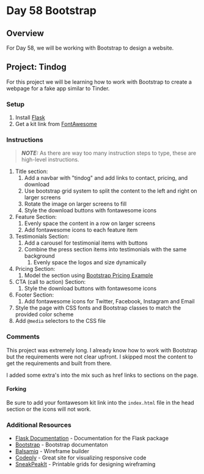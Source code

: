 # Day 58 Bootstrap

## Overview

For Day 58, we will be working with Bootstrap to design a website.

## Project: Tindog

For this project we will be learning how to work with Bootstrap to create a webpage for a fake app similar to Tinder.

### Setup

1. Install [Flask](https://pypi.org/project/Flask/)
2. Get a kit link from [FontAwesome](https://fontawesome.com)

### Instructions

> **_NOTE:_** As there are way too many instruction steps to type, these are high-level instructions.

1. Title section:
   1. Add a navbar with "tindog" and add links to contact, pricing, and download
   2. Use bootstrap grid system to split the content to the left and right on larger screens
   3. Rotate the image on larger screens to fill
   4. Style the download buttons with fontawesome icons
2. Feature Section:
   1. Evenly space the content in a row on larger screens
   2. Add fontawesome icons to each feature item
3. Testimonials Section:
   1. Add a carousel for testimonial items with buttons
   2. Combine the press section items into testimonials with the same background
      1. Evenly space the logos and size dynamically
4. Pricing Section:
   1. Model the section using [Bootstrap Pricing Example](https://getbootstrap.com/docs/5.2/examples/pricing/)
5. CTA (call to action) Section:
   1. Style the download buttons with fontawesome icons
6. Footer Section:
   1. Add fontawesome icons for Twitter, Facebook, Instagram and Email
7. Style the page with CSS fonts and Bootstrap classes to match the provided color scheme
8. Add `@media` selectors to the CSS file

### Comments

This project was extremely long. I already know how to work with Bootstrap but the requirements were not clear upfront. I skipped most the content to get the requirements and built from there.

I added some extra's into the mix such as href links to sections on the page.

#### Forking

Be sure to add your fontawesom kit link into the `index.html` file in the head section or the icons will not work.

### Additional Resources

- [Flask Documentation](https://flask.palletsprojects.com/en/2.1.x/) - Documentation for the Flask package
- [Bootstrap](https://getbootstrap.com) - Bootstrap documentaton
- [Balsamiq](https://balsamiq.cloud/) - Wireframe builder
- [Codeply](https://www.codeply.com) - Great site for visualizing responsive code
- [SneakPeakIt](https://sneakpeekit.com/) - Printable grids for designing wireframing
